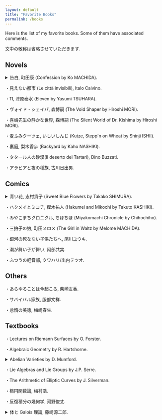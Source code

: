 ```yaml
---
layout: default
title: "Favorite Books"
permalink: /books
---
```


Here is the list of my favorite books. Some of them have associated comments.

文中の敬称は省略させていただきます.

## Novels

<details>

<summary>告白, 町田康 (Confession by Ko MACHIDA).</summary>

The best novel I have ever read.

</details>

・見えない都市 (Le città invisibili), Italo Calvino.

・11, 津原泰水 (Eleven by Yasumi TSUHARA).

・ヴォイド・シェイパ, 森博嗣 (The Void Shaper by Hiroshi MORI).

・喜嶋先生の静かな世界, 森博嗣 (The Silent World of Dr. Kishima by Hiroshi MORI).

・麦ふみクーツェ, いしいしんじ (Kutze, Stepp'n on Wheat by Shinji ISHII).

・裏庭, 梨木香歩 (Backyard by Kaho NASHIKI).

・タタール人の砂漠(Il deserto dei Tartari), Dino Buzzati.

・アラビアと夜の種族, 古川日出男.

## Comics

<details>

<summary>青い花, 志村貴子 (Sweet Blue Flowers by Takako SHIMURA).</summary>

My favorite comic. I often visit Kamakura-city, the place where the story takes place.

</details>

・ハクメイとミコチ, 樫木祐人 (Hakumei and Mikochi by Takuto KASHIKI).

・みやこまちクロニクル, ちほちほ (Miyakomachi Chronicle by Chihochiho).

・三拍子の娘, 町田メロメ (The Girl in Waltz by Melome MACHIDA).

・銀河の死なない子供たちへ, 施川ユウキ.

・潮が舞い子が舞い, 阿部共実.

・ふつうの軽音部, クワハリ/出内テツオ.

## Others

・あらゆることは今起こる, 柴崎友香.

・サバイバル家族, 服部文祥.

・怠惰の美徳, 梅崎春生.

## Textbooks

・Lectures on Riemann Surfaces by O. Forster.

・Algebraic Geometry by R. Hartshorne.

<details>

<summary>Abelian Varieties by D. Mumford.</summary>

I organize the reading seminar on Mumford's AV at Keio since 2024.08. I think the (unpublished) manuscript of Edixhoven-Moonen-van der Geer's AV is also great.

</details>

・Lie Algebras and Lie Groups by J.P. Serre.

・The Arithmetic of Elliptic Curves by J. Silverman.

・楕円関数論, 梅村浩.

・反復積分の幾何学, 河野俊丈.

<details>

<summary>体と Galois 理論, 藤崎源二郎.</summary>

学部生の頃に夢中になって読みました.

</details>
